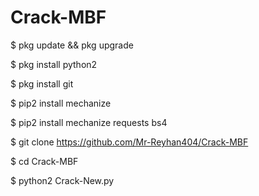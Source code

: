 # Crack-MBF
$ pkg update && pkg upgrade

$ pkg install python2

$ pkg install git

$ pip2 install mechanize

$ pip2 install mechanize requests bs4

$ git clone https://github.com/Mr-Reyhan404/Crack-MBF

$ cd Crack-MBF

$ python2 Crack-New.py
